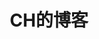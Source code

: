 ---
{
    layout: 'home',
    title: 'CH的博客',
    description: '欢迎来到CH的博客！这个博客涵盖了各种主题，包括技术、旅行、摄影和生活分享。在这里，您将找到有趣而实用的文章，以及作者的个人见解和经验。探索CH的博客，开拓视野，获得灵感和知识。',
    head: [
        ["meta", { name: "keywords", content: "CH的博客,技术,文章,经验,灵感,知识" }],
        ["meta", { name: "google-site-verification", content: "fs5EybByxqvIchWyU4mIpxHS8HJrFYX8flIiBwdT6ps" }],
        ["meta", { name: "baidu-site-verification", content: "codeva-0zzmlYv93f" }]
    ]
}
---